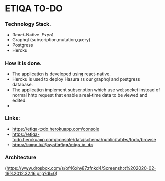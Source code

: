 # ETIQA TO-DO

### Technology Stack.

- React-Native (Expo)
- Graphql (subscription,mutation,query)
- Postgress
- Heroku

### How it is done.

- The application is developed using react-native.
- Heroku is used to deploy Hasura as our graphql and postgress database.
- The application implement subscription which use websocket instead of normal hhtp request that enable a real-time data to be viewed and edited.
-

### Links:

- https://etiqa-todo.herokuapp.com/console
- https://etiqa-todo.herokuapp.com/console/data/schema/public/tables/todo/browse
- https://expo.io/@syafiqfiqq/etiqa-to-do

### Architecture
(https://www.dropbox.com/s/of46xhy87zfnkd4/Screenshot%202020-02-19%2012.32.16.png?dl=0)

